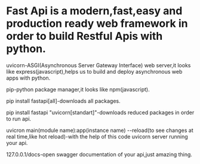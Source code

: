 <h1>Fast Api is a modern,fast,easy and production ready web framework in order to build Restful Apis with python.</h1>
<p>uvicorn-ASGI(Asynchronous Server Gateway Interface) web server,it looks like express(javascript),helps us to build and deploy asynchronous web apps with python.</p>
<p>pip-python package manager,it looks like npm(javascript).</p>
<p>pip install fastapi[all]-downloads all packages.</p>
<p>pip install fastapi "uvicorn[standart]"-downloads reduced packages in order to run api.</p>
<p>uvicron main(module name):app(instance name) --reload(to see changes at real time,like hot reload)-with the help of this code uvicorn server running your api.</p>
<p>127.0.0.1/docs-open swagger documentation of your api,just amazing thing.</p>
